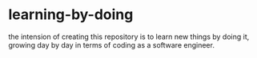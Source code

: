# learning-by-doing
the intension of creating this repository is to learn new things by doing it, growing day by day in terms of coding as a software engineer.
